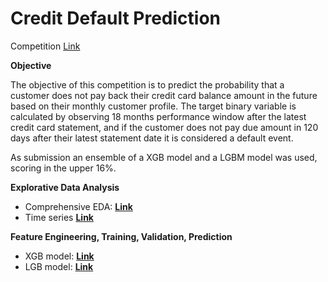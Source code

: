 # Credit Default Prediction

Competition [Link](https://www.kaggle.com/competitions/amex-default-prediction)

<b>Objective  </b>

The objective of this competition is to predict the probability that a customer does not pay back their credit card balance amount in the future based on their monthly customer profile. The target binary variable is calculated by observing 18 months performance window after the latest credit card statement, and if the customer does not pay due amount in 120 days after their latest statement date it is considered a default event.

As submission an ensemble of a XGB model and a LGBM model was used, scoring in the upper 16%.

<b>Explorative Data Analysis  </b>
* Comprehensive EDA: **[Link](https://github.com/pyagoubi/Credit-Default-Prediction/blob/main/Amex_EDA.ipynb)**
* Time series **[Link]()**

<b>Feature Engineering, Training, Validation, Prediction </b>
+ XGB model: **[Link](https://github.com/pyagoubi/Credit-Default-Prediction/blob/main/Amex_XGBoost.ipynb)** 
+ LGB model: **[Link](https://github.com/pyagoubi/Credit-Default-Prediction/blob/main/Amex_LGBM.ipynb)**
